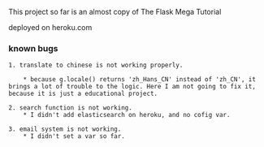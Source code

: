 This project so far is an almost copy of The Flask Mega Tutorial

deployed on heroku.com


### known bugs

	1. translate to chinese is not working properly.

		* because g.locale() returns 'zh_Hans_CN' instead of 'zh_CN', it brings a lot of trouble to the logic. Here I am not going to fix it, because it is just a educational project.

	2. search function is not working.
		* I didn't add elasticsearch on heroku, and no cofig var.

	3. email system is not working.
		* I didn't set a var so far.